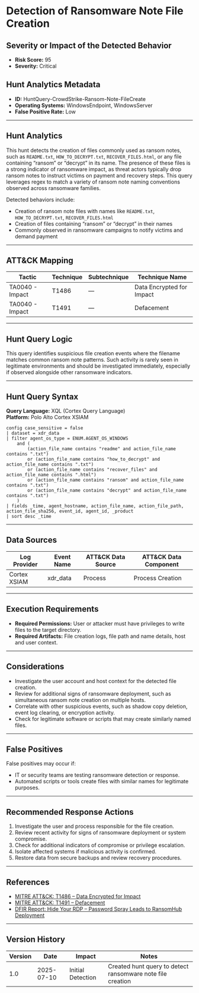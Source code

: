 # Detection of Ransomware Note File Creation

## Severity or Impact of the Detected Behavior

- **Risk Score:** 95  
- **Severity:** Critical

## Hunt Analytics Metadata

- **ID:** HuntQuery-CrowdStrike-Ransom-Note-FileCreate
- **Operating Systems:** WindowsEndpoint, WindowsServer
- **False Positive Rate:** Low

---

## Hunt Analytics

This hunt detects the creation of files commonly used as ransom notes, such as `README.txt`, `HOW_TO_DECRYPT.txt`, `RECOVER_FILES.html`, or any file containing “ransom” or “decrypt” in its name. The presence of these files is a strong indicator of ransomware impact, as threat actors typically drop ransom notes to instruct victims on payment and recovery steps. This query leverages regex to match a variety of ransom note naming conventions observed across ransomware families.

Detected behaviors include:

- Creation of ransom note files with names like `README.txt`, `HOW_TO_DECRYPT.txt`, `RECOVER_FILES.html`
- Creation of files containing “ransom” or “decrypt” in their names
- Commonly observed in ransomware campaigns to notify victims and demand payment

---

## ATT&CK Mapping

| Tactic                        | Technique   | Subtechnique | Technique Name                                 |
|-------------------------------|-------------|--------------|-----------------------------------------------|
| TA0040 - Impact               | T1486       | —            | Data Encrypted for Impact                     |
| TA0040 - Impact               | T1491       | —            | Defacement                                    |

---

## Hunt Query Logic

This query identifies suspicious file creation events where the filename matches common ransom note patterns. Such activity is rarely seen in legitimate environments and should be investigated immediately, especially if observed alongside other ransomware indicators.

---

## Hunt Query Syntax

**Query Language:** XQL (Cortex Query Language)  
**Platform:** Polo Alto Cortex XSIAM

```xql
config case_sensitive = false
| dataset = xdr_data
| filter agent_os_type = ENUM.AGENT_OS_WINDOWS
    and (
        (action_file_name contains "readme" and action_file_name contains ".txt")
        or (action_file_name contains "how_to_decrypt" and action_file_name contains ".txt")
        or (action_file_name contains "recover_files" and action_file_name contains ".html")
        or (action_file_name contains "ransom" and action_file_name contains ".txt")
        or (action_file_name contains "decrypt" and action_file_name contains ".txt")
    )
| fields _time, agent_hostname, action_file_name, action_file_path, action_file_sha256, event_id, agent_id, _product
| sort desc _time
```

---

## Data Sources

| Log Provider | Event Name       | ATT&CK Data Source  | ATT&CK Data Component  |
|--------------|------------------|---------------------|------------------------|
| Cortex XSIAM|    xdr_data       | Process             | Process Creation       |

---

## Execution Requirements

- **Required Permissions:** User or attacker must have privileges to write files to the target directory.
- **Required Artifacts:** File creation logs, file path and name details, host and user context.

---

## Considerations

- Investigate the user account and host context for the detected file creation.
- Review for additional signs of ransomware deployment, such as simultaneous ransom note creation on multiple hosts.
- Correlate with other suspicious events, such as shadow copy deletion, event log clearing, or encryption activity.
- Check for legitimate software or scripts that may create similarly named files.

---

## False Positives

False positives may occur if:

- IT or security teams are testing ransomware detection or response.
- Automated scripts or tools create files with similar names for legitimate purposes.

---

## Recommended Response Actions

1. Investigate the user and process responsible for the file creation.
2. Review recent activity for signs of ransomware deployment or system compromise.
3. Check for additional indicators of compromise or privilege escalation.
4. Isolate affected systems if malicious activity is confirmed.
5. Restore data from secure backups and review recovery procedures.

---

## References

- [MITRE ATT&CK: T1486 – Data Encrypted for Impact](https://attack.mitre.org/techniques/T1486/)
- [MITRE ATT&CK: T1491 – Defacement](https://attack.mitre.org/techniques/T1491/)
- [DFIR Report: Hide Your RDP – Password Spray Leads to RansomHub Deployment](https://thedfirreport.com/2025/06/30/hide-your-rdp-password-spray-leads-to-ransomhub-deployment/)

---

## Version History

| Version | Date       | Impact            | Notes                                                                                      |
|---------|------------|-------------------|--------------------------------------------------------------------------------------------|
| 1.0     | 2025-07-10 | Initial Detection | Created hunt query to detect ransomware note file creation                                 |
